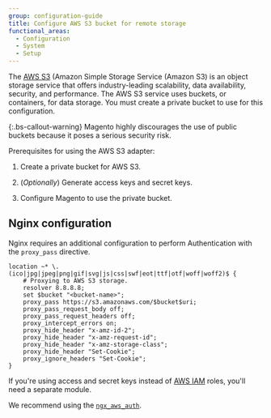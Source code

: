 ```yaml
---
group: configuration-guide
title: Configure AWS S3 bucket for remote storage
functional_areas:
  - Configuration
  - System
  - Setup
---
```


The [AWS S3][] (Amazon Simple Storage Service (Amazon S3) is an object storage service that offers industry-leading scalability, data availability, security, and performance. The AWS S3 service uses buckets, or containers, for data storage. You must create a private bucket to use for this configuration.

{:.bs-callout-warning}
Magento highly discourages the use of public buckets because it poses a serious security risk.

Prerequisites for using the AWS S3 adapter:

1. Create a private bucket for AWS S3.

1. (_Optionally_) Generate access keys and secret keys.

1. Configure Magento to use the private bucket.

## Nginx configuration

Nginx requires an additional configuration to perform Authentication with the `proxy_pass` directive.

```
location ~* \.(ico|jpg|jpeg|png|gif|svg|js|css|swf|eot|ttf|otf|woff|woff2)$ {
    # Proxying to AWS S3 storage. 
    resolver 8.8.8.8;
    set $bucket "<bucket-name>";
    proxy_pass https://s3.amazonaws.com/$bucket$uri;
    proxy_pass_request_body off;
    proxy_pass_request_headers off;
    proxy_intercept_errors on;
    proxy_hide_header "x-amz-id-2";
    proxy_hide_header "x-amz-request-id";
    proxy_hide_header "x-amz-storage-class";
    proxy_hide_header "Set-Cookie";
    proxy_ignore_headers "Set-Cookie";
}
```

If you're using access and secret keys instead of [AWS IAM] roles, you'll need a separate module.

We recommend using the [`ngx_aws_auth`][ngx repo].

<!-- link definitions -->
[AWS S3]: https://aws.amazon.com/s3
[AWS IAM]: https://aws.amazon.com/iam/
[ngx repo]: https://github.com/anomalizer/ngx_aws_auth
[remote storage]: {{page.baseurl}}/config-guide/remote-storage/config-remote-storage.html
